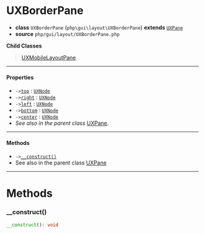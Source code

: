 # UXBorderPane

- **class** `UXBorderPane` (`php\gui\layout\UXBorderPane`) **extends** [`UXPane`](https://github.com/VenityStudio/android/tree/master/jphp-android-ext/api-docs/classes/php/gui/layout/UXPane.md)
- **source** `php/gui/layout/UXBorderPane.php`

**Child Classes**

> [UXMobileLayoutPane](https://github.com/VenityStudio/android/tree/master/jphp-android-ext/api-docs/classes/php/android/UXMobileLayoutPane.md)

---

#### Properties

- `->`[`top`](#prop-top) : [`UXNode`](https://github.com/VenityStudio/android/tree/master/jphp-android-ext/api-docs/classes/php/gui/UXNode.md)
- `->`[`right`](#prop-right) : [`UXNode`](https://github.com/VenityStudio/android/tree/master/jphp-android-ext/api-docs/classes/php/gui/UXNode.md)
- `->`[`left`](#prop-left) : [`UXNode`](https://github.com/VenityStudio/android/tree/master/jphp-android-ext/api-docs/classes/php/gui/UXNode.md)
- `->`[`bottom`](#prop-bottom) : [`UXNode`](https://github.com/VenityStudio/android/tree/master/jphp-android-ext/api-docs/classes/php/gui/UXNode.md)
- `->`[`center`](#prop-center) : [`UXNode`](https://github.com/VenityStudio/android/tree/master/jphp-android-ext/api-docs/classes/php/gui/UXNode.md)
- *See also in the parent class* [UXPane](https://github.com/VenityStudio/android/tree/master/jphp-android-ext/api-docs/classes/php/gui/layout/UXPane.md).

---

#### Methods

- `->`[`__construct()`](#method-__construct)
- See also in the parent class [UXPane](https://github.com/VenityStudio/android/tree/master/jphp-android-ext/api-docs/classes/php/gui/layout/UXPane.md)

---
# Methods

<a name="method-__construct"></a>

### __construct()
```php
__construct(): void
```